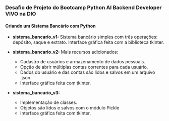 ### Desafio de Projeto do Bootcamp Python AI Backend Developer VIVO na DIO

#### Criando um Sistema Bancário com Python

- **sistema_bancario_v1:** 
  Sistema bancário simples com três operações: depósito, saque e extrato. 
  Interface gráfica feita com a biblioteca tkinter.

- **sistema_bancario_v2:** 
  Mais recursos adicionados:
  - Cadastro de usuários e armazenamento de dados pessoais.
  - Opção de abrir múltiplas contas correntes para cada usuário.
  - Dados do usuário e das contas são lidos e salvos em um arquivo .json.
  - Interface gráfica feita com tkinter.

- **sistema_bancario_v3:** 
  - Implementação de classes.
  - Objetos são lidos e salvos com o módulo Pickle
  - Interface gráfica feita com tkinter.